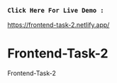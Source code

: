 ### `Click Here For Live Demo : `
https://frontend-task-2.netlify.app/

# Frontend-Task-2
Frontend-Task-2

